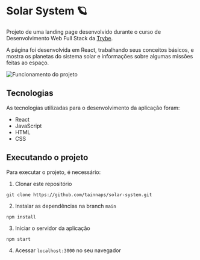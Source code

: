 # Solar System 🪐

Projeto de uma landing page desenvolvido durante o curso de Desenvolvimento Web Full Stack da [Trybe](https://www.betrybe.com/).

A página foi desenvolvida em React, trabalhando seus conceitos básicos, e mostra os planetas do sistema solar e informações sobre algumas missões feitas ao espaço.

<img src="/src/images/SolarSystem.gif" alt="Funcionamento do projeto" />

## Tecnologias
As tecnologias utilizadas para o desenvolvimento da aplicação foram:
- React
- JavaScript
- HTML
- CSS

## Executando o projeto
Para executar o projeto, é necessário:

1. Clonar este repositório
  ```
  git clone https://github.com/tainnaps/solar-system.git
  ```
2. Instalar as dependências na branch `main`
  ```
  npm install
  ```
3. Iniciar o servidor da aplicação
  ```
  npm start
  ```
4. Acessar `localhost:3000` no seu navegador
